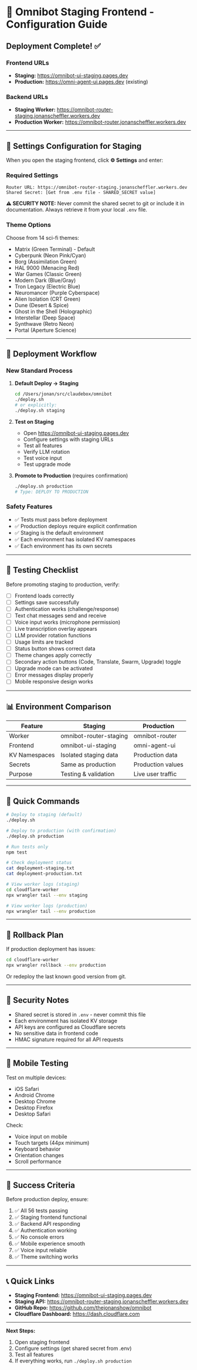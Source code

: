 # 🚀 Omnibot Staging Frontend - Configuration Guide

## Deployment Complete! ✅

### Frontend URLs
- **Staging:** https://omnibot-ui-staging.pages.dev
- **Production:** https://omni-agent-ui.pages.dev (existing)

### Backend URLs
- **Staging Worker:** https://omnibot-router-staging.jonanscheffler.workers.dev
- **Production Worker:** https://omnibot-router.jonanscheffler.workers.dev

---

## 📝 Settings Configuration for Staging

When you open the staging frontend, click **⚙️ Settings** and enter:

### Required Settings
```
Router URL: https://omnibot-router-staging.jonanscheffler.workers.dev
Shared Secret: [Get from .env file - SHARED_SECRET value]
```

**⚠️ SECURITY NOTE:** Never commit the shared secret to git or include it in documentation. Always retrieve it from your local `.env` file.

### Theme Options
Choose from 14 sci-fi themes:
- Matrix (Green Terminal) - Default
- Cyberpunk (Neon Pink/Cyan)
- Borg (Assimilation Green)
- HAL 9000 (Menacing Red)
- War Games (Classic Green)
- Modern Dark (Blue/Gray)
- Tron Legacy (Electric Blue)
- Neuromancer (Purple Cyberspace)
- Alien Isolation (CRT Green)
- Dune (Desert & Spice)
- Ghost in the Shell (Holographic)
- Interstellar (Deep Space)
- Synthwave (Retro Neon)
- Portal (Aperture Science)

---

## 🔄 Deployment Workflow

### New Standard Process

1. **Default Deploy → Staging**
   ```bash
   cd /Users/jonan/src/claudebox/omnibot
   ./deploy.sh
   # or explicitly:
   ./deploy.sh staging
   ```

2. **Test on Staging**
   - Open https://omnibot-ui-staging.pages.dev
   - Configure settings with staging URLs
   - Test all features
   - Verify LLM rotation
   - Test voice input
   - Test upgrade mode

3. **Promote to Production** (requires confirmation)
   ```bash
   ./deploy.sh production
   # Type: DEPLOY TO PRODUCTION
   ```

### Safety Features
- ✅ Tests must pass before deployment
- ✅ Production deploys require explicit confirmation
- ✅ Staging is the default environment
- ✅ Each environment has isolated KV namespaces
- ✅ Each environment has its own secrets

---

## 🧪 Testing Checklist

Before promoting staging to production, verify:

- [ ] Frontend loads correctly
- [ ] Settings save successfully
- [ ] Authentication works (challenge/response)
- [ ] Text chat messages send and receive
- [ ] Voice input works (microphone permission)
- [ ] Live transcription overlay appears
- [ ] LLM provider rotation functions
- [ ] Usage limits are tracked
- [ ] Status button shows correct data
- [ ] Theme changes apply correctly
- [ ] Secondary action buttons (Code, Translate, Swarm, Upgrade) toggle
- [ ] Upgrade mode can be activated
- [ ] Error messages display properly
- [ ] Mobile responsive design works

---

## 📊 Environment Comparison

| Feature | Staging | Production |
|---------|---------|------------|
| Worker | omnibot-router-staging | omnibot-router |
| Frontend | omnibot-ui-staging | omni-agent-ui |
| KV Namespaces | Isolated staging data | Production data |
| Secrets | Same as production | Production values |
| Purpose | Testing & validation | Live user traffic |

---

## 🔧 Quick Commands

```bash
# Deploy to staging (default)
./deploy.sh

# Deploy to production (with confirmation)
./deploy.sh production

# Run tests only
npm test

# Check deployment status
cat deployment-staging.txt
cat deployment-production.txt

# View worker logs (staging)
cd cloudflare-worker
npx wrangler tail --env staging

# View worker logs (production)
npx wrangler tail --env production
```

---

## 🚨 Rollback Plan

If production deployment has issues:

```bash
cd cloudflare-worker
npx wrangler rollback --env production
```

Or redeploy the last known good version from git.

---

## 🔐 Security Notes

- Shared secret is stored in `.env` - never commit this file
- Each environment has isolated KV storage
- API keys are configured as Cloudflare secrets
- No sensitive data in frontend code
- HMAC signature required for all API requests

---

## 📱 Mobile Testing

Test on multiple devices:
- iOS Safari
- Android Chrome  
- Desktop Chrome
- Desktop Firefox
- Desktop Safari

Check:
- Voice input on mobile
- Touch targets (44px minimum)
- Keyboard behavior
- Orientation changes
- Scroll performance

---

## 🎯 Success Criteria

Before production deploy, ensure:
1. ✅ All 56 tests passing
2. ✅ Staging frontend functional
3. ✅ Backend API responding
4. ✅ Authentication working
5. ✅ No console errors
6. ✅ Mobile experience smooth
7. ✅ Voice input reliable
8. ✅ Theme switching works

---

## 📞 Quick Links

- **Staging Frontend:** https://omnibot-ui-staging.pages.dev
- **Staging API:** https://omnibot-router-staging.jonanscheffler.workers.dev
- **GitHub Repo:** https://github.com/thejonanshow/omnibot
- **Cloudflare Dashboard:** https://dash.cloudflare.com

---

**Next Steps:**
1. Open staging frontend
2. Configure settings (get shared secret from .env)
3. Test all features
4. If everything works, run `./deploy.sh production`
